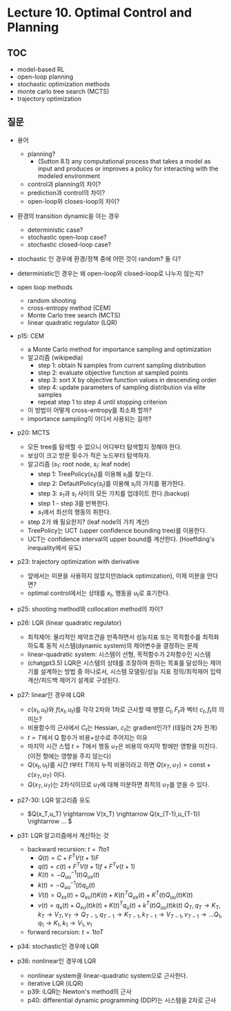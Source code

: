 # Lecture 10. Optimal Control and Planning

## TOC
- model-based RL
- open-loop planning
- stochastic optimization methods
- monte carlo tree search (MCTS)
- trajectory optimization

## 질문
- 용어
  - planning?
    - (Sutton 8.1) any computational process that takes a model as input and produces or improves a policy for interacting with the modeled environment
  - control과 planning의 차이?
  - prediction과 control의 차이?
  - open-loop와 closes-loop의 차이?  
- 환경의 transition dynamic을 아는 경우
  - deterministic case?  
  - stochastic open-loop case?
  - stochastic closed-loop case?
- stochastic 인 경우에 환경/정책 중에 어떤 것이 random? 둘 다?
- deterministic인 경우는 왜 open-loop와 closed-loop로 나누지 않는지? 
- open loop methods
  - random shooting
  - cross-entropy method (CEM)
  - Monte Carlo tree search (MCTS)
  - linear quadratic regulator (LQR)

- p15: CEM
  - a Monte Carlo method for importance sampling and optimization
  - 알고리즘 (wikipedia)
    - step 1: obtain N samples from current sampling distribution
    - step 2: evaluate objective function at sampled points
    - step 3: sort X by objective function values in descending order
    - step 4: update parameters of sampling distribution via elite samples
    - repeat step 1 to step 4 until stopping criterion
  - 이 방법이 어떻게 cross-entropy를 최소화 할까?
  - importance sampling이 어디서 사용되는 걸까?
- p20: MCTS
  - 모든 tree를 탐색할 수 없으니 어디부터 탐색할지 정해야 한다.
  - 보상이 크고 방문 횟수가 적은 노드부터 탐색하자. 
  - 알고리즘 ($s_1$: root node, $s_l$: leaf node)
    - step 1: TreePolicy($s_1$)를 이용해 $s_l$를 찾는다.
    - step 2: DefaultPolicy($s_l$)를 이용해 $s_l$의 가치를 평가한다.
    - step 3: $s_1$과 $s_l$ 사이의 모든 가치를 업데이트 한다.(backup)
    - step 1 - step 3를 반복한다.
    - $s_1$에서 최선의 행동의 취한다.
  - step 2가 왜 필요한지? (leaf node의 가치 계산)
  - TreePolicy는 UCT (upper confidence bounding tree)를 이용한다.
  - UCT는 confidence interval의 upper bound를 계산한다. (Hoeffding's inequality에서 유도)
- p23: trajectory optimization with derivative
  - 앞에서는 미분을 사용하지 않았지만(black optimization), 이제 미분을 안다면?
  - optimal control에서는 상태를 $x_t$, 행동을 $u_t$로 표기한다.
- p25: shooting method와 collocation method의 차이?
- p26: LQR (linear quadratic regulator)  
  - 최적제어: 물리적인 제약조건을 만족하면서 성능지표 또는 목적함수를 최적화하도록 동적 시스템(dynamic system)의 제어변수을 결정하는 문제
  - linear-quadratic system: 시스템이 선형, 목적함수가 2차함수인 시스템  
  - (chatgpt3.5) LQR은 시스템의 상태를 조절하여 원하는 목표를 달성하는 제어기를 설계하는 방법 중 하나로서, 시스템 모델링/성능 지표 정의/최적제어 입력 계산/피드백 제어기 설계로 구성된다.
- p27: linear인 경우에 LQR
  - $c(x_t,u_t)$와 $f(x_t,u_t)$를 각각 2차와 1차로 근사할 때 행렬 $C_t,F_t$과 벡터 $c_t,f_t$의 의미는?
  - 비용함수의 근사에서 $C_t$는 Hessian, $c_t$는 gradient인가? (테일러 2차 전개)
  - $t=T$에서 Q 함수가 비용+상수로 주어지는 이유  
  - 마지막 시간 스텝 $t=T$에서 행동 $u_T$은 비용의 마지막 항에만 영향을 미친다. (이전 항에는 영향을 주지 않는다)
  - $Q(x_t,u_t)$를 시간 $t$부터 $T$까지 누적 비용이라고 하면 $Q(x_T,u_T)=\text{const}+c(x_T,u_T)$ 이다.
  - $Q(x_T,u_T)$는 2차식이므로 $u_T$에 대해 미분하면 최적의 $u_T$를 얻을 수 있다.
- p27-30: LQR 알고리즘 유도
  - $Q(x_T,u_T) \rightarrow V(x_T) \rightarrow Q(x_{T-1},u_{T-1}) \rightarrow ... $
- p31: LQR 알고리즘에서 계산하는 것
  - backward recursion: $t=T to 1$
    - $Q(t)=C+F^T V(t+1) F$
    - $q(t)=c(t)+F^T V(t+1) f + F^T v(t+1)$
    - $K(t)=-Q_{uu}^{-1}(t) Q_{ux}(t)$
    - $k(t)=-Q_{uu}^{-1}(t) q_u(t)$
    - $V(t)=Q_{xx}(t)+Q_{xu}(t)K(t)+K(t)^T Q_{ux}(t)+K^T(t)Q_{uu}(t)K(t)$
    - $v(t)=q_{x}(t)+Q_{xu}(t)k(t) +K(t)^T q_{u}(t)+k^T(t)Q_{uu}(t)k(t)$
    $Q_T,q_T \rightarrow K_T,k_T \rightarrow V_T,v_T \rightarrow
    Q_{T-1},q_{T-1} \rightarrow K_{T-1},k_{T-1} \rightarrow V_{T-1},v_{T-1} \rightarrow
    ... Q_1,q_1 \rightarrow K_1,k_1 \rightarrow V_1,v_1$
  - forward recursion: $t=1 to T$
- p34: stochastic인 경우에 LQR
- p36: nonlinear인 경우에 LQR
  - nonlinear system을 linear-quadratic system으로 근사한다.
  - iterative LQR (iLQR)
  - p39: iLQR는 Newton's method의 근사
  - p40: differential dynamic programming (DDP)는 시스템을 2차로 근사
    
